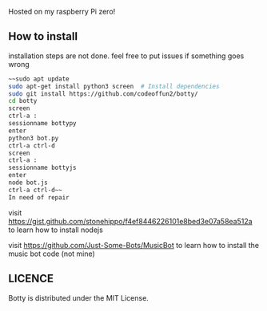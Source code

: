 Hosted on my raspberry Pi zero!

<h2> How to install </h2>
installation steps are not done.
feel free to put issues if something goes wrong

```BASH
~~sudo apt update
sudo apt-get install python3 screen  # Install dependencies
sudo git install https://github.com/codeoffun2/botty/
cd botty
screen 
ctrl-a :
sessionname bottypy
enter
python3 bot.py
ctrl-a ctrl-d
screen
ctrl-a :
sessionname bottyjs
enter
node bot.js
ctrl-a ctrl-d~~
In need of repair
````
visit https://gist.github.com/stonehippo/f4ef8446226101e8bed3e07a58ea512a to learn how to install nodejs <p>
visit https://github.com/Just-Some-Bots/MusicBot to learn how to install the music bot code (not mine)

<h2> LICENCE</h2>
<p>
Botty is distributed under the MIT License.
